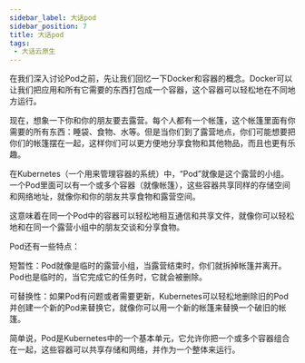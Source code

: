 ```yaml
---
sidebar_label: 大话pod
sidebar_position: 7
title: 大话pod
tags:
 - 大话云原生
---
```

在我们深入讨论Pod之前，先让我们回忆一下Docker和容器的概念。Docker可以让我们把应用和所有它需要的东西打包成一个容器，这个容器可以轻松地在不同地方运行。

现在，想象一下你和你的朋友要去露营。每个人都有一个帐篷，这个帐篷里面有你需要的所有东西：睡袋、食物、水等。但是当你们到了露营地点，你们可能想要把你们的帐篷摆在一起，这样你们可以更方便地分享食物和其他物品，而且也更有乐趣。

在Kubernetes（一个用来管理容器的系统）中，“Pod”就像是这个露营的小组。一个Pod里面可以有一个或多个容器（就像帐篷），这些容器共享同样的存储空间和网络地址，就像你和你的朋友共享食物和露营空间。

这意味着在同一个Pod中的容器可以轻松地相互通信和共享文件，就像你可以轻松地和在同一个露营小组中的朋友交谈和分享食物。

Pod还有一些特点：

短暂性：Pod就像是临时的露营小组，当露营结束时，你们就拆掉帐篷并离开。Pod也是临时的，当它完成它的任务时，它就会被删除。

可替换性：如果Pod有问题或者需要更新，Kubernetes可以轻松地删除旧的Pod并创建一个新的Pod来替换它，就像你可以用一个新的帐篷来替换一个破旧的帐篷。

简单说，Pod是Kubernetes中的一个基本单元，它允许你把一个或多个容器组合在一起，这些容器可以共享存储和网络，并作为一个整体来运行。